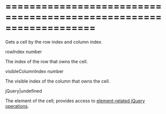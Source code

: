 <!--**
/*-------------------------------------------
    Auto-generated file. Do not modify.
-------------------------------------------

**-->
===================================================================
===================================================================

<!--shortDescription-->
Gets a cell by the row index and column index.
<!--/shortDescription-->

<!--paramName1-->rowIndex<!--/paramName1-->
<!--paramType1-->number<!--/paramType1-->
<!--paramDescription1-->
The index of the row that owns the cell.
<!--/paramDescription1-->

<!--paramName2-->visibleColumnIndex<!--/paramName2-->
<!--paramType2-->number<!--/paramType2-->
<!--paramDescription2-->
The visible index of the column that owns the cell.
<!--/paramDescription2-->

<!--returnType-->jQuery|undefined<!--/returnType-->
<!--returnDescription-->
The element of the cell; provides access to <a href="http://api.jquery.com/?s=element">element-related jQuery operations</a>.
<!--/returnDescription-->

<!--fullDescription-->

<!--/fullDescription-->